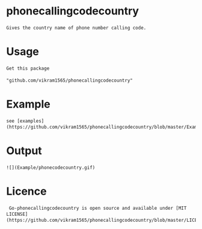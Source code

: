 # phonecallingcodecountry
    Gives the country name of phone number calling code.

# Usage
    Get this package

    "github.com/vikram1565/phonecallingcodecountry"

# Example
    see [examples](https://github.com/vikram1565/phonecallingcodecountry/blob/master/Example/example.go)
    
# Output
    ![](Example/phonecodecountry.gif)

# Licence
     Go-phonecallingcodecountry is open source and available under [MIT LICENSE](https://github.com/vikram1565/phonecallingcodecountry/blob/master/LICENSE)